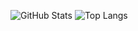 ![GitHub Stats](https://github-readme-stats-n3vers4ydies-projects.vercel.app/api?username=N3VERS4YDIE&theme=radical&show_icons=true)
![Top Langs](https://github-readme-stats-n3vers4ydies-projects.vercel.app/api/top-langs/?username=N3VERS4YDIE&theme=radical&layout=compact&hide=jupyter%20notebook,shaderlab,mathematica,hlsl)
